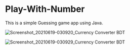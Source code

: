 # Play-With-Number
 This is a simple Guessing game app using Java.
 
![Screenshot_20210619-030920_Currency Converter BDT](https://user-images.githubusercontent.com/85643435/128556807-272caaef-ddc9-4df1-87b8-56249bbdd4dc.jpg)

![Screenshot_20210619-030929_Currency Converter BDT](https://user-images.githubusercontent.com/85643435/128557322-b37905a3-776e-4ade-bb08-abc5108d5280.jpg)
